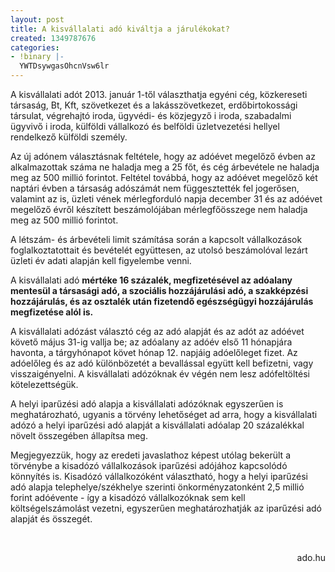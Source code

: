 ```yaml
---
layout: post
title: A kisvállalati adó kiváltja a járulékokat?
created: 1349787676
categories:
- !binary |-
  YWTDsywgasOhcnVsw6lr
---
```

<p>A kisvállalati adót 2013. január 1-től választhatja egyéni cég, közkereseti társaság, Bt, Kft, szövetkezet és a lakásszövetkezet, erdőbirtokossági társulat, végrehajtó iroda, ügyvédi- és közjegyző i iroda, szabadalmi ügyvivő i iroda, külföldi vállalkozó és belföldi üzletvezetési hellyel rendelkező külföldi személy.</p><p><!--break--></p><p>Az új adónem választásnak feltétele, hogy az adóévet megelőző évben az alkalmazottak száma ne haladja meg a 25 főt, és cég árbevétele ne haladja meg az 500 millió forintot. Feltétel továbbá, hogy az adóévet megelőző két naptári évben a társaság adószámát nem függesztették fel jogerősen, valamint az is, üzleti vének mérlegforduló napja december 31 és az adóévet megelőző évről készített beszámolójában mérlegfőösszege nem haladja meg az 500 millió forintot.</p><p>A létszám- és árbevételi limit számítása során a kapcsolt vállalkozások foglalkoztatottait és bevételét együttesen, az utolsó beszámolóval lezárt üzleti év adati alapján kell figyelembe venni.</p><p>A kisvállalati adó <strong>mértéke 16 százalék, megfizetésével az adóalany mentesül a társasági adó, a szociális hozzájárulási adó, a szakképzési hozzájárulás, és az osztalék után fizetendő egészségügyi hozzájárulás megfizetése alól is.</strong></p><p>A kisvállalati adózást választó cég az adó alapját és az adót az adóévet követő május 31-ig vallja be; az adóalany az adóév első 11 hónapjára havonta, a tárgyhónapot követ hónap 12. napjáig adóelőleget fizet. Az adóelőleg és az adó különbözetét a bevallással együtt kell befizetni, vagy visszaigényelni. A kisvállalati adózóknak év végén nem lesz adófeltöltési kötelezettségük.</p><p>A helyi iparűzési adó alapja a kisvállalati adózóknak egyszerűen is meghatározható, ugyanis a törvény lehetőséget ad arra, hogy a kisvállalati adózó a helyi iparűzési adó alapját a kisvállalati adóalap 20 százalékkal növelt összegében állapítsa meg.</p><p>Megjegyezzük, hogy az eredeti javaslathoz képest utólag bekerült a törvénybe a kisadózó vállalkozások iparűzési adójához kapcsolódó könnyítés is. Kisadózó vállalkozóként választható, hogy a helyi iparűzési adó alapja telephelye/székhelye szerinti önkorményzatonként 2,5 millió forint adóévente - így a kisadózó vállalkozóknak sem kell költségelszámolást vezetni, egyszerűen meghatározhatják az iparűzési adó alapját és összegét.</p><p>&nbsp;</p><p style="text-align: right;">ado.hu</p>
